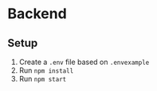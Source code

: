 # Backend

## Setup

1. Create a `.env` file based on `.envexample`
2. Run `npm install`
3. Run `npm start`


